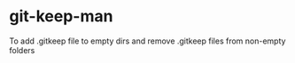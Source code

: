 # git-keep-man

To add .gitkeep file to empty dirs and remove .gitkeep files from non-empty folders

